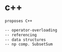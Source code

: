 # c++
```bash
proposes C++

-- operator-overloading
-- referencing
-- data structures 
-- np comp. SubsetSum
```
